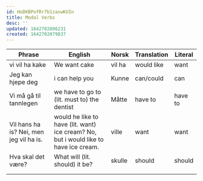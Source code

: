 ```yaml
---
id: HoDKBPofRr7b1zaswKUIn
title: Modal Verbs
desc: ''
updated: 1642702806231
created: 1642702079837
---
```


| Phrase                                  | English                                                                              | Norsk  | Translation | Literal |
| --------------------------------------- | ------------------------------------------------------------------------------------ | ------ | ----------- | ------- |
| vi vil ha kake                          | We want cake                                                                         | vil ha | would like  | want    |
| Jeg kan hjepe deg                       | i can help you                                                                       | Kunne  | can/could   | can     |
| Vi må gå til tannlegen                  | we have to go to (lit. must to) the dentist                                          | Måtte  | have to     | have to |
| Vil hans ha is? Nei, men jeg vil ha is. | would he like to have (lit. want) ice cream? No, but i would like to have ice cream. | ville  | want        | want    |
| Hva skal det være?                      | What will (lit. should) it be?                                                       | skulle | should      | should  |
|                                         |                                                                                      |        |             |         |
|                                         |                                                                                      |        |             |         |
